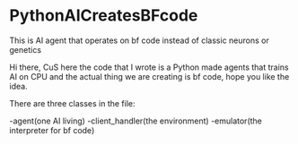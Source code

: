 # PythonAICreatesBFcode
This is AI agent that operates on bf code instead of classic neurons or genetics

Hi there,
CuS here the code that I wrote is a Python made agents that trains AI on CPU
and the actual thing we are creating is bf code, hope you like the idea.

There are three classes in the file:

-agent(one AI living)
-client_handler(the environment)
-emulator(the interpreter for bf code)
